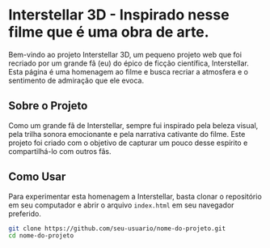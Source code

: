 # Interstellar 3D - Inspirado nesse filme que é uma obra de arte.

Bem-vindo ao projeto Interstellar 3D, um pequeno projeto web que foi recriado por um grande fã (eu) do épico de ficção científica, Interstellar. Esta página é uma homenagem ao filme e busca recriar a atmosfera e o sentimento de admiração que ele evoca.

## Sobre o Projeto

Como um grande fã de Interstellar, sempre fui inspirado pela beleza visual, pela trilha sonora emocionante e pela narrativa cativante do filme. Este projeto foi criado com o objetivo de capturar um pouco desse espírito e compartilhá-lo com outros fãs.

## Como Usar

Para experimentar esta homenagem a Interstellar, basta clonar o repositório em seu computador e abrir o arquivo `index.html` em seu navegador preferido.

```bash
git clone https://github.com/seu-usuario/nome-do-projeto.git
cd nome-do-projeto
